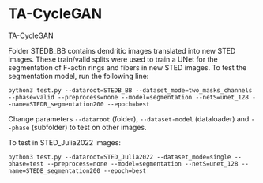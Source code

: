 # TA-CycleGAN
TA-CycleGAN

Folder STEDB_BB contains dendritic images translated into new STED images. These train/valid splits were used to train a UNet for the segmentation of F-actin rings and fibers in new STED images. To test the segmentation model, run the following line:

```
python3 test.py --dataroot=STEDB_BB --dataset_mode=two_masks_channels --phase=valid --preprocess=none --model=segmentation --netS=unet_128 --name=STEDB_segmentation200 --epoch=best
```

Change parameters ```--dataroot``` (folder), ```--dataset-model``` (dataloader) and ```--phase``` (subfolder) to test on other images.

To test in STED_Julia2022 images:

```
python3 test.py --dataroot=STED_Julia2022 --dataset_mode=single --phase=test --preprocess=none --model=segmentation --netS=unet_128 --name=STEDB_segmentation200 --epoch=best
```
